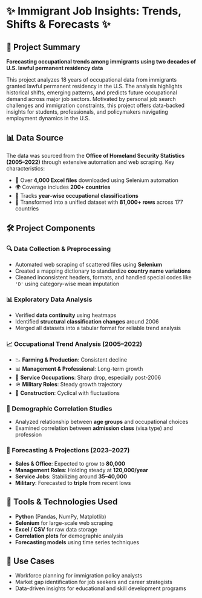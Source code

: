 # ✨ Immigrant Job Insights: Trends, Shifts & Forecasts ✨

## 🌟 Project Summary  
**Forecasting occupational trends among immigrants using two decades of U.S. lawful permanent residency data**

This project analyzes 18 years of occupational data from immigrants granted lawful permanent residency in the U.S. The analysis highlights historical shifts, emerging patterns, and predicts future occupational demand across major job sectors. Motivated by personal job search challenges and immigration constraints, this project offers data-backed insights for students, professionals, and policymakers navigating employment dynamics in the U.S.

## 📊 Data Source  
The data was sourced from the **Office of Homeland Security Statistics (2005–2022)** through extensive automation and web scraping. Key characteristics:
- 📁 Over **4,000 Excel files** downloaded using Selenium automation
- 🌍 Coverage includes **200+ countries**
- 📆 Tracks **year-wise occupational classifications**
- 🧹 Transformed into a unified dataset with **81,000+ rows** across 177 countries

## 🛠️ Project Components

### 🔍 Data Collection & Preprocessing
- Automated web scraping of scattered files using **Selenium**
- Created a mapping dictionary to standardize **country name variations**
- Cleaned inconsistent headers, formats, and handled special codes like `'D'` using category-wise mean imputation

### 📊 Exploratory Data Analysis
- Verified **data continuity** using heatmaps
- Identified **structural classification changes** around 2006
- Merged all datasets into a tabular format for reliable trend analysis

### 📈 Occupational Trend Analysis (2005–2022)
- 📉 **Farming & Production**: Consistent decline
- 📊 **Management & Professional**: Long-term growth
- 🔻 **Service Occupations**: Sharp drop, especially post-2006
- 🪖 **Military Roles**: Steady growth trajectory
- 📐 **Construction**: Cyclical with fluctuations

### 🧬 Demographic Correlation Studies
- Analyzed relationship between **age groups** and occupational choices
- Examined correlation between **admission class** (visa type) and profession

### 🔮 Forecasting & Projections (2023–2027)
- **Sales & Office**: Expected to grow to **80,000**
- **Management Roles**: Holding steady at **120,000/year**
- **Service Jobs**: Stabilizing around **35–40,000**
- **Military**: Forecasted to **triple** from recent lows

## 🚀 Tools & Technologies Used
- **Python** (Pandas, NumPy, Matplotlib)
- **Selenium** for large-scale web scraping
- **Excel / CSV** for raw data storage
- **Correlation plots** for demographic analysis
- **Forecasting models** using time series techniques

## 🎯 Use Cases
- Workforce planning for immigration policy analysts
- Market gap identification for job seekers and career strategists
- Data-driven insights for educational and skill development programs
